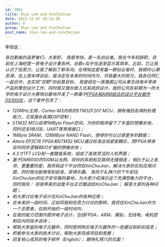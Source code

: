 ```yaml
---
id: 2061
title: Shyu Lee and XinCheJian
date: 2011-12-07 20:24:28
author: 4
group: Shyu Lee and XinCheJian
post_name: shyu-lee-and-xinchejian
---
```


李旭说：

_各位勤奋的追梦者们，大家好，_ _我是李旭，是一名创业者。我在今年初辞职，目前在上海经营一家电子设计事务所。谷歌+似乎在逐渐显示其效率，比如，它让我认识了伍思力，让我了解到了新车间。在得知这里有着一群创业者时，我顿时心潮澎湃。在上周末拜访后，我决定在未来的时间内为，尽我最大的努力，我各位同仁一起合作，去实现”狂野”的创意目标。_ _我曾经在一家美国公司从事无线电半导体产品的策划设计工作，同时我又擅长嵌入式系统的设计。我的公司在前期为一所大学的电子设计大赛培训基地开发了一款基于[FPGA和ARM结合的设计平台套件DS1000E](http://xinchejian.com/event/?lang=zh&ee=82)，这个套件包含了：_ 
* _120MHz主频，Cortex-M3内核的STM32F207 MCU，拥有强劲澎湃的处理能力，尤其擅长各类DSP控制；_ 
* _STM32 MCU自带1MByte Flash空间，为你的程序留下了丰富的想像余地，同时还支持USB，UART等常用接口；_ 
* _1MByte SRAM，128MByte NAND Flash，使得你可以记录更多的数据；_ 
* _Altera EP3C16 FPGA和STM32 MCU通过标准总线紧密耦合，而FPGA带来实时同步逻辑和I/O扩展的想像余地；_ 
* _4.3寸TFT LCD和一套键盘系统，组成了高效灵活的人机界面；_ 
* _基于DM9000的100M以太网，将你的系统和互联网无缝相连；_ 
_相比于以上各项，更重要的是，我将和这个平台同在XinCheJian，解决大家的实际应用问题，同时我也能够受到启发，获得乐趣。_ _我将于礼拜六的下午前往XinCheJian的位于安华路的基地，为大家介绍演示这个充满想象力的平台，同时我将：_ _将我带来的这套平台正式赠送给XinCheJian；_ _解答大家的各种问题；_ 
* _和大家讨论电子设计在XinCheJian的各种应用；_ 
* _在未来的一段时间，正如同我和伍思力讨论的那样，我将在XinCheJian作为一个志愿者，在刚开始的一段时间内，_ 
* _在我的能力范围内提供电子设计，包括FPGA，ARM，模拟，无线电，电机控制在内的技术咨询；_ 
* _帮助大家鉴别电子元器件，同时提供购买电子元器件的一些建议和折扣信息；_ 
* _积极参与大家的技术讨论，帮助大家完成项目和竞赛；_ 
* _回复核心成员的电子邮件（English）；_ 
_期待礼拜六的见面！_